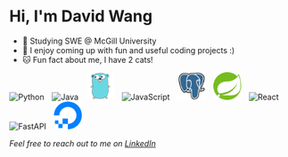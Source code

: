 
# Hi, I'm David Wang<br/>
* 📙 Studying SWE @ McGill University<br/>
* 🌿 I enjoy coming up with fun and useful coding projects :)
* 🐱 Fun fact about me, I have 2 cats!

<p align="left">
  <img src="https://cdn.jsdelivr.net/gh/devicons/devicon/icons/python/python-original.svg"
       alt="Python" width="50" height="50" style="margin-right:10px;"/>
  <img src="https://cdn.jsdelivr.net/gh/devicons/devicon/icons/java/java-original.svg"
       alt="Java" width="50" height="50" style="margin-right:10px;"/>
  <img src="https://github.com/devicons/devicon/blob/master/icons/go/go-original.svg"
       alt="Go" width="50" height="50" style="margin-right:10px;"/>
  <img src="https://cdn.jsdelivr.net/gh/devicons/devicon/icons/javascript/javascript-original.svg"
       alt="JavaScript" width="50" height="50" style="margin-right:10px;"/>
  <img src="https://github.com/devicons/devicon/blob/master/icons/postgresql/postgresql-original.svg"
       alt="PostgreSQL" width="50" height="50" style="margin-right:10px;"/>
  <img src="https://github.com/devicons/devicon/blob/master/icons/spring/spring-original.svg"
       alt="Spring" width="50" height="50" style="margin-right:10px;"/>
  <img src="https://cdn.jsdelivr.net/gh/devicons/devicon/icons/react/react-original.svg"
       alt="React" width="50" height="50" style="margin-right:10px;"/>
  <img src="https://cdn.jsdelivr.net/gh/devicons/devicon/icons/fastapi/fastapi-original-wordmark.svg"
       alt="FastAPI" width="50" height="50" style="margin-right:10px;"/>
  <img src="https://github.com/devicons/devicon/blob/master/icons/digitalocean/digitalocean-original.svg"
       alt="DigitalOcean" width="50" height="50" style="margin-right:10px;"/>
</p>

_Feel free to reach out to me on [LinkedIn](https://www.linkedin.com/in/dajiwang7707/)_




